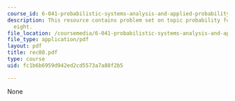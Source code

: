 ```yaml
---
course_id: 6-041-probabilistic-systems-analysis-and-applied-probability-spring-2006
description: This resource contains problem set on topic probability for recitaion
  eight.
file_location: /coursemedia/6-041-probabilistic-systems-analysis-and-applied-probability-spring-2006/fc1b6b6959d942ed2cd5573a7a88f2b5_rec08.pdf
file_type: application/pdf
layout: pdf
title: rec08.pdf
type: course
uid: fc1b6b6959d942ed2cd5573a7a88f2b5

---
```

None
